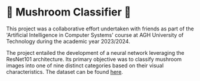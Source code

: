 # 🍄 Mushroom Classifier 🍄

This project was a collaborative effort undertaken with friends as part of the 'Artificial Intelligence in Computer Systems' course at AGH University of Technology during the academic year 2023/2024.

The project entailed the development of a neural network leveraging the ResNet101 architecture. Its primary objective was to classify mushroom images into one of nine distinct categories based on their visual characteristics. The dataset can be found <a href="https://www.kaggle.com/datasets/lizhecheng/mushroom-classification/data">here</a>.




